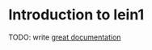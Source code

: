 # Introduction to lein1

TODO: write [great documentation](http://jacobian.org/writing/what-to-write/)

